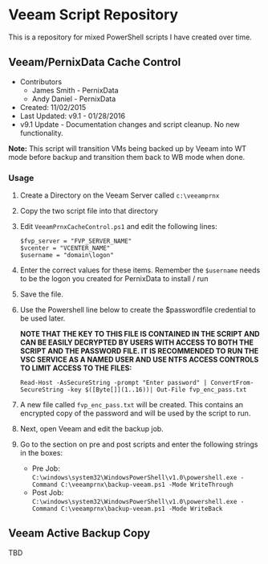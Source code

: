 # Veeam Script Repository
This is a repository for mixed PowerShell scripts I have created over time.

## Veeam/PernixData Cache Control
* Contributors
  * James Smith - PernixData
  * Andy Daniel - PernixData
* Created: 11/02/2015
* Last Updated: v9.1 - 01/28/2016
* v9.1 Update - Documentation changes and script cleanup. No new functionality.

**Note:** This script will transition VMs being backed up by Veeam into WT mode
before backup and transition them back to WB mode when done.

### Usage
1.  Create a Directory on the Veeam Server called `c:\veeamprnx`
2.  Copy the two script file into that directory
3.  Edit `VeeamPrnxCacheControl.ps1` and edit the following lines:

        $fvp_server = "FVP_SERVER_NAME"
        $vcenter = "VCENTER_NAME"
        $username = "domain\logon"

4.  Enter the correct values for these items. Remember the `$username` needs to
    be the logon you created for PernixData to install / run
5.  Save the file.
6.  Use the Powershell line below to create the $passwordfile credential to be
    used later.

    **NOTE THAT THE KEY TO THIS FILE IS CONTAINED IN THE SCRIPT AND CAN BE EASILY
    DECRYPTED BY USERS WITH ACCESS TO BOTH THE SCRIPT AND THE PASSWORD FILE. IT
    IS RECOMMENDED TO RUN THE VSC SERVICE AS A NAMED USER AND USE NTFS ACCESS
    CONTROLS TO LIMIT ACCESS TO THE FILES:**

    `Read-Host -AsSecureString -prompt "Enter password" | ConvertFrom-SecureString -key $([Byte[]](1..16))| Out-File fvp_enc_pass.txt `

7.  A new file called `fvp_enc_pass.txt` will be created. This contains an
    encrypted copy of the password and will be used by the script to run.
8.  Next, open Veeam and edit the backup job.
9.  Go to the section on pre and post scripts and enter the following strings
    in the boxes:
    - Pre Job:
        `C:\windows\system32\WindowsPowerShell\v1.0\powershell.exe -Command
        C:\veeamprnx\backup-veeam.ps1 -Mode WriteThrough`
    - Post Job:
        `C:\windows\system32\WindowsPowerShell\v1.0\powershell.exe -Command
        C:\veeamprnx\backup-veeam.ps1 -Mode WriteBack`

## Veeam Active Backup Copy

TBD
